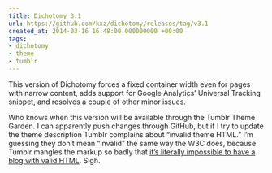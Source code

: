 ```yaml
---
title: Dichotomy 3.1
url: https://github.com/kxz/dichotomy/releases/tag/v3.1
created_at: 2014-03-16 16:48:00.000000000 +00:00
tags:
- dichotomy
- theme
- tumblr
---
```


This version of Dichotomy forces a fixed container width even for pages
with narrow content, adds support for Google Analytics’ Universal
Tracking snippet, and resolves a couple of other minor issues.

Who knows when this version will be available through the Tumblr Theme
Garden. I can apparently push changes through GitHub, but if I try to
update the theme description Tumblr complains about “invalid theme
HTML.” I’m guessing they don’t mean “invalid” the same way the W3C does,
because Tumblr mangles the markup so badly that [it’s literally
impossible to have a blog with valid
HTML](http://validator.w3.org/check?uri=http%3A%2F%2Fsafe.txmblr.com%2Ftheme%2Fpreview%2F38335).
Sigh.

